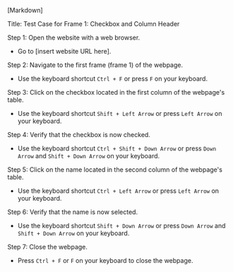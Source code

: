 [Markdown]

Title: Test Case for Frame 1: Checkbox and Column Header

Step 1: Open the website with a web browser.
- Go to [insert website URL here].

Step 2: Navigate to the first frame (frame 1) of the webpage.
- Use the keyboard shortcut `Ctrl + F` or press `F` on your keyboard.

Step 3: Click on the checkbox located in the first column of the webpage's table.
- Use the keyboard shortcut `Shift + Left Arrow` or press `Left Arrow` on your keyboard.

Step 4: Verify that the checkbox is now checked.
- Use the keyboard shortcut `Ctrl + Shift + Down Arrow` or press `Down Arrow` and `Shift + Down Arrow` on your keyboard.

Step 5: Click on the name located in the second column of the webpage's table.
- Use the keyboard shortcut `Ctrl + Left Arrow` or press `Left Arrow` on your keyboard.

Step 6: Verify that the name is now selected.
- Use the keyboard shortcut `Shift + Down Arrow` or press `Down Arrow` and `Shift + Down Arrow` on your keyboard.

Step 7: Close the webpage.
- Press `Ctrl + F` or `F` on your keyboard to close the webpage.